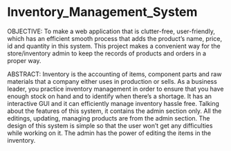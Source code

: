 # Inventory_Management_System
OBJECTIVE: To make a web application that is clutter-free,
user-friendly, which has an efficient smooth process that adds the product’s
name, price, id and quantity in this system. This project makes a convenient
way for the store/inventory admin to keep the records of products and orders
in a proper way.

ABSTRACT: Inventory is the accounting of items, component parts and raw
materials that a company either uses in production or sells. As a business
leader, you practice inventory management in order to ensure that you have
enough stock on hand and to identify when there’s a shortage. It has an
interactive GUI and it can efficiently manage inventory hassle free. Talking
about the features of this system, it contains the admin section only. All the
editings, updating, managing products are from the admin section. The design
of this system is simple so that the user won’t get any difficulties while working
on it. The admin has the power of editing the items in the inventory.

